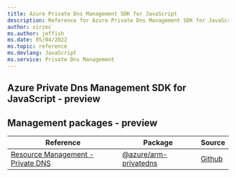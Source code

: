 ```yaml
---
title: Azure Private Dns Management SDK for JavaScript
description: Reference for Azure Private Dns Management SDK for JavaScript
author: xirzec
ms.author: jeffish
ms.date: 05/04/2022
ms.topic: reference
ms.devlang: JavaScript
ms.service: Private Dns Management
---
```

## Azure Private Dns Management SDK for JavaScript - preview
## Management packages - preview
| Reference | Package | Source |
|---|---|---|
|[Resource Management - Private DNS](javascript/api/overview/azure/arm-privatedns-readme)|[@azure/arm-privatedns](https://www.npmjs.com/package/@azure/arm-privatedns)|[Github](https://github.com/Azure/azure-sdk-for-js/blob/main/sdk/privatedns/arm-privatedns)|

